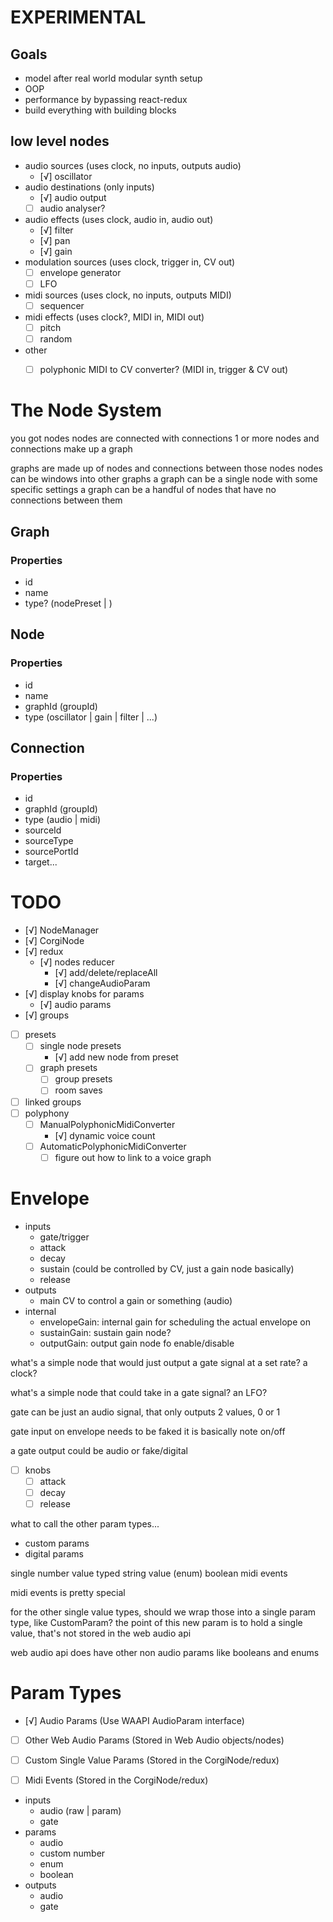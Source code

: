 # EXPERIMENTAL

## Goals
- model after real world modular synth setup
- OOP
- performance by bypassing react-redux
- build everything with building blocks

## low level nodes
- audio sources (uses clock, no inputs, outputs audio)
	- [√] oscillator
- audio destinations (only inputs)
	- [√] audio output
	- [ ] audio analyser?
- audio effects (uses clock, audio in, audio out)
	- [√] filter
	- [√] pan
	- [√] gain
- modulation sources (uses clock, trigger in, CV out)
	- [ ] envelope generator
	- [ ] LFO
- midi sources (uses clock, no inputs, outputs MIDI)
	- [ ] sequencer
- midi effects (uses clock?, MIDI in, MIDI out)
	- [ ] pitch
	- [ ] random
- other
	- [ ] polyphonic MIDI to CV converter? (MIDI in, trigger & CV out)


# The Node System
you got nodes
nodes are connected with connections
1 or more nodes and connections make up a graph

graphs are made up of nodes and connections between those nodes
nodes can be windows into other graphs
a graph can be a single node with some specific settings
a graph can be a handful of nodes that have no connections between them

## Graph
### Properties
- id
- name
- type? (nodePreset | )

## Node
### Properties
- id
- name
- graphId (groupId)
- type (oscillator | gain | filter | ...)

## Connection
### Properties
- id
- graphId (groupId)
- type (audio | midi)
- sourceId
- sourceType
- sourcePortId
- target...

# TODO
- [√] NodeManager
- [√] CorgiNode
- [√] redux
	- [√] nodes reducer
		- [√] add/delete/replaceAll
		- [√] changeAudioParam
- [√] display knobs for params
	- [√] audio params
- [√] groups
- [ ] presets
	- [ ] single node presets
		- [√] add new node from preset
	- [ ] graph presets
		- [ ] group presets
		- [ ] room saves
- [ ] linked groups
- [ ] polyphony
	- [ ] ManualPolyphonicMidiConverter
		- [√] dynamic voice count
	- [ ] AutomaticPolyphonicMidiConverter
		- [ ] figure out how to link to a voice graph

# Envelope
- inputs
	- gate/trigger
	- attack
	- decay
	- sustain (could be controlled by CV, just a gain node basically)
	- release
- outputs
	- main CV to control a gain or something (audio)
- internal
	- envelopeGain: internal gain for scheduling the actual envelope on
	- sustainGain: sustain gain node?
	- outputGain: output gain node fo enable/disable


what's a simple node that would just output a gate signal at a set rate?
a clock?

what's a simple node that could take in a gate signal?
an LFO?

gate can be just an audio signal, that only outputs 2 values, 0 or 1


gate input on envelope needs to be faked
it is basically note on/off

a gate output could be audio or fake/digital

- [ ] knobs
	- [ ] attack
	- [ ] decay
	- [ ] release

what to call the other param types...
- custom params
- digital params

single number value
typed string value (enum)
boolean
midi events

midi events is pretty special

for the other single value types, should we wrap those into a single param type, like CustomParam?
the point of this new param is to hold a single value, that's not stored in the web audio api

web audio api does have other non audio params like booleans and enums


# Param Types
- [√] Audio Params (Use WAAPI AudioParam interface)
- [ ] Other Web Audio Params (Stored in Web Audio objects/nodes)
- [ ] Custom Single Value Params (Stored in the CorgiNode/redux)
- [ ] Midi Events (Stored in the CorgiNode/redux)




- inputs
	- audio (raw | param)
	- gate
- params
	- audio
	- custom number
	- enum
	- boolean
- outputs
	- audio
	- gate
